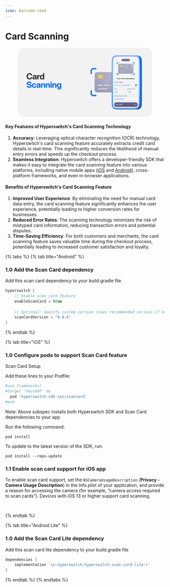 ```yaml
---
icon: barcode-read
---
```


# Card Scanning

<figure><img src="../../../.gitbook/assets/Frame 48095844.png" alt=""><figcaption></figcaption></figure>

#### Key Features of Hyperswitch's Card Scanning Technology

1. **Accuracy**: Leveraging optical character recognition (OCR) technology, Hyperswitch's card scanning feature accurately extracts credit card details in real-time. This significantly reduces the likelihood of manual entry errors and speeds up the checkout process.
2. **Seamless Integration**: Hyperswitch offers a developer-friendly SDK that makes it easy to integrate the card scanning feature into various platforms, including native mobile apps ([iOS](https://docs.hyperswitch.io/hyperswitch-cloud/integration-guide/ios/features) and [Android](https://docs.hyperswitch.io/hyperswitch-cloud/integration-guide/android/features)), cross-platform frameworks, and even in-browser applications.&#x20;

#### Benefits of Hyperswitch's Card Scanning Feature

1. **Improved User Experience**: By eliminating the need for manual card data entry, the card scanning feature significantly enhances the user experience, potentially leading to higher conversion rates for businesses.
2. **Reduced Error Rates**: The scanning technology minimizes the risk of mistyped card information, reducing transaction errors and potential disputes.&#x20;
3. **Time-Saving Efficiency**: For both customers and merchants, the card scanning feature saves valuable time during the checkout process, potentially leading to increased customer satisfaction and loyalty.



{% tabs %}
{% tab title="Android" %}
### 1.0 Add the Scan Card dependency

Add this scan card dependency to your build.gradle file

```gradle
hyperswitch {
    // Enable scan card feature
    enableScanCard = true
    
    // Optional: Specify custom version (uses recommended version if not specified)
    scanCardVersion = "0.0.6"
}
```
{% endtab %}

{% tab title="iOS" %}
### 1.0 Configure pods to support Scan Card feature&#x20;

Scan Card Setup

Add these lines to your Podfile:

```ruby
#use_frameworks!
#target 'YourAPP' do
  pod 'hyperswitch-sdk-ios/scancard'
#end
```

Note: Above subspec installs both Hyperswitch SDK and Scan Card dependencies to your app

Run the following command:

```
pod install
```

To update to the latest version of the SDK, run:

```
pod install --repo-update
```

### 1.1 Enable scan card support for iOS app&#x20;

To enable scan card support, set the `NSCameraUsageDescription` (**Privacy - Camera Usage Description**) in the Info.plist of your application, and provide a reason for accessing the camera (for example, “camera access required to scan cards”). Devices with iOS 13 or higher support card scanning.

<figure><img src="../../../.gitbook/assets/Screenshot 2024-04-26 at 2.28.47 PM.png" alt=""><figcaption></figcaption></figure>
{% endtab %}

{% tab title="Android Lite" %}
### 1.0 Add the Scan Card Lite dependency

Add this scan card lite dependency to your build.gradle file

```gradle
dependencies {
    implementation 'io.hyperswitch:hyperswitch-scan-card-lite:+'
}
```
{% endtab %}
{% endtabs %}



